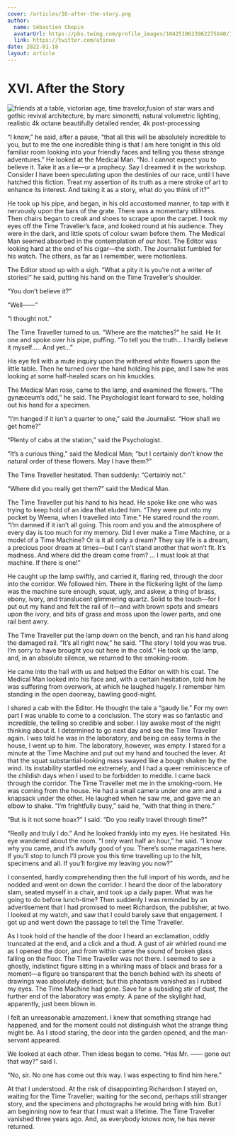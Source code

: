 ```yaml
---
cover: /articles/16-after-the-story.png
author:
  name: Sébastien Chopin
  avatarUrl: https://pbs.twimg.com/profile_images/1042510623962275840/1Iw_Mvud_400x400.jpg
  link: https://twitter.com/atinux
date: 2022-01-18
layout: article
---
```


# XVI. After the Story

![friends at a table, victorian age, time travelor,fusion of star wars and gothic revival architecture, by marc simonetti, natural volumetric lighting, realistic 4k octane beautifully detailed render, 4k post-processing](/articles/16-after-the-story.png)

“I know,” he said, after a pause, “that all this will be absolutely incredible to you, but to me the one incredible thing is that I am here tonight in this old familiar room looking into your friendly faces and telling you these strange adventures.” He looked at the Medical Man. “No. I cannot expect you to believe it. Take it as a lie—or a prophecy. Say I dreamed it in the workshop. Consider I have been speculating upon the destinies of our race, until I have hatched this fiction. Treat my assertion of its truth as a mere stroke of art to enhance its interest. And taking it as a story, what do you think of it?”

He took up his pipe, and began, in his old accustomed manner, to tap with it nervously upon the bars of the grate. There was a momentary stillness. Then chairs began to creak and shoes to scrape upon the carpet. I took my eyes off the Time Traveller’s face, and looked round at his audience. They were in the dark, and little spots of colour swam before them. The Medical Man seemed absorbed in the contemplation of our host. The Editor was looking hard at the end of his cigar—the sixth. The Journalist fumbled for his watch. The others, as far as I remember, were motionless.

The Editor stood up with a sigh. “What a pity it is you’re not a writer of stories!” he said, putting his hand on the Time Traveller’s shoulder.

“You don’t believe it?”

“Well——”

“I thought not.”

The Time Traveller turned to us. “Where are the matches?” he said. He lit one and spoke over his pipe, puffing. “To tell you the truth... I hardly believe it myself..... And yet...”

His eye fell with a mute inquiry upon the withered white flowers upon the little table. Then he turned over the hand holding his pipe, and I saw he was looking at some half-healed scars on his knuckles.

The Medical Man rose, came to the lamp, and examined the flowers. “The gynæceum’s odd,” he said. The Psychologist leant forward to see, holding out his hand for a specimen.

“I’m hanged if it isn’t a quarter to one,” said the Journalist. “How shall we get home?”

“Plenty of cabs at the station,” said the Psychologist.

“It’s a curious thing,” said the Medical Man; “but I certainly don’t know the natural order of these flowers. May I have them?”

The Time Traveller hesitated. Then suddenly: “Certainly not.”

“Where did you really get them?” said the Medical Man.

The Time Traveller put his hand to his head. He spoke like one who was trying to keep hold of an idea that eluded him. “They were put into my pocket by Weena, when I travelled into Time.” He stared round the room. “I’m damned if it isn’t all going. This room and you and the atmosphere of every day is too much for my memory. Did I ever make a Time Machine, or a model of a Time Machine? Or is it all only a dream? They say life is a dream, a precious poor dream at times—but I can’t stand another that won’t fit. It’s madness. And where did the dream come from? … I must look at that machine. If there is one!”

He caught up the lamp swiftly, and carried it, flaring red, through the door into the corridor. We followed him. There in the flickering light of the lamp was the machine sure enough, squat, ugly, and askew, a thing of brass, ebony, ivory, and translucent glimmering quartz. Solid to the touch—for I put out my hand and felt the rail of it—and with brown spots and smears upon the ivory, and bits of grass and moss upon the lower parts, and one rail bent awry.

The Time Traveller put the lamp down on the bench, and ran his hand along the damaged rail. “It’s all right now,” he said. “The story I told you was true. I’m sorry to have brought you out here in the cold.” He took up the lamp, and, in an absolute silence, we returned to the smoking-room.

He came into the hall with us and helped the Editor on with his coat. The Medical Man looked into his face and, with a certain hesitation, told him he was suffering from overwork, at which he laughed hugely. I remember him standing in the open doorway, bawling good-night.

I shared a cab with the Editor. He thought the tale a “gaudy lie.” For my own part I was unable to come to a conclusion. The story was so fantastic and incredible, the telling so credible and sober. I lay awake most of the night thinking about it. I determined to go next day and see the Time Traveller again. I was told he was in the laboratory, and being on easy terms in the house, I went up to him. The laboratory, however, was empty. I stared for a minute at the Time Machine and put out my hand and touched the lever. At that the squat substantial-looking mass swayed like a bough shaken by the wind. Its instability startled me extremely, and I had a queer reminiscence of the childish days when I used to be forbidden to meddle. I came back through the corridor. The Time Traveller met me in the smoking-room. He was coming from the house. He had a small camera under one arm and a knapsack under the other. He laughed when he saw me, and gave me an elbow to shake. “I’m frightfully busy,” said he, “with that thing in there.”

“But is it not some hoax?” I said. “Do you really travel through time?”

“Really and truly I do.” And he looked frankly into my eyes. He hesitated. His eye wandered about the room. “I only want half an hour,” he said. “I know why you came, and it’s awfully good of you. There’s some magazines here. If you’ll stop to lunch I’ll prove you this time travelling up to the hilt, specimens and all. If you’ll forgive my leaving you now?”

I consented, hardly comprehending then the full import of his words, and he nodded and went on down the corridor. I heard the door of the laboratory slam, seated myself in a chair, and took up a daily paper. What was he going to do before lunch-time? Then suddenly I was reminded by an advertisement that I had promised to meet Richardson, the publisher, at two. I looked at my watch, and saw that I could barely save that engagement. I got up and went down the passage to tell the Time Traveller.

As I took hold of the handle of the door I heard an exclamation, oddly truncated at the end, and a click and a thud. A gust of air whirled round me as I opened the door, and from within came the sound of broken glass falling on the floor. The Time Traveller was not there. I seemed to see a ghostly, indistinct figure sitting in a whirling mass of black and brass for a moment—a figure so transparent that the bench behind with its sheets of drawings was absolutely distinct; but this phantasm vanished as I rubbed my eyes. The Time Machine had gone. Save for a subsiding stir of dust, the further end of the laboratory was empty. A pane of the skylight had, apparently, just been blown in.

I felt an unreasonable amazement. I knew that something strange had happened, and for the moment could not distinguish what the strange thing might be. As I stood staring, the door into the garden opened, and the man-servant appeared.

We looked at each other. Then ideas began to come. “Has Mr. —— gone out that way?” said I.

“No, sir. No one has come out this way. I was expecting to find him here.”

At that I understood. At the risk of disappointing Richardson I stayed on, waiting for the Time Traveller; waiting for the second, perhaps still stranger story, and the specimens and photographs he would bring with him. But I am beginning now to fear that I must wait a lifetime. The Time Traveller vanished three years ago. And, as everybody knows now, he has never returned.